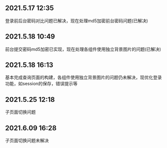 ## 2021.5.17 12:35
登录前后台密码对比问题已解决，现在处理md5加密前台密码问题(已解决)

## 2021.5.18 10:49
前台提交密码md5加密已实现，现在处理各组件使用独立背景图片的问题(已解决)

## 2021.5.18 16:13
基本完成查询页面的构建，各组件使用独立背景图片的问题仍未解决，现优化登录功能，如session的保存，错误提示等

## 2021.5.25 12:18
子页面切换问题

## 2021.6.09 16:28
子页面切换问题未解决
